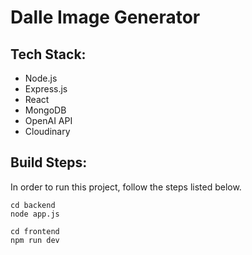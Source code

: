 # Dalle Image Generator


## Tech Stack:
- Node.js
- Express.js
- React
- MongoDB
- OpenAI API
- Cloudinary


## Build Steps:
In order to run this project, follow the steps listed below.

```
cd backend
node app.js
```

```
cd frontend
npm run dev
```